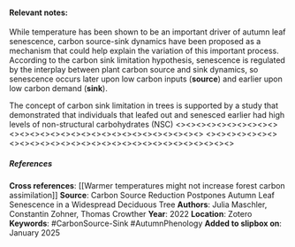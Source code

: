 #### **Relevant notes**:
While temperature has been shown to be an important driver of autumn leaf senescence, carbon source-sink dynamics have been proposed as a mechanism that could help explain the variation of this important process. According to the carbon sink limitation hypothesis, senescence is regulated by the interplay between plant carbon source and sink dynamics, so senescence occurs later upon low carbon inputs (**source**) and earlier upon low carbon demand (**sink**).

The concept of carbon sink limitation in trees is supported by a study that demonstrated that individuals that leafed out and senesced earlier had high levels of non-structural carbohydrates (NSC)
<><><><><><><><><><><><><><><><><><><><><><><><><><><><><>
<><><><><><><><><><><><><><><><><><><><><><><><><><><><><>
##### References
**Cross references**: 
[[Warmer temperatures might not increase forest carbon assimilation]]
**Source**: Carbon Source Reduction Postpones Autumn Leaf Senescence in a Widespread Deciduous Tree
**Authors**: Julia Maschler, Constantin Zohner, Thomas Crowther
**Year**: 2022
**Location**: Zotero
**Keywords**: #CarbonSource-Sink #AutumnPhenology 
**Added to slipbox on**: January 2025
